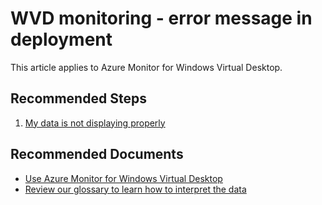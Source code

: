 <properties
  pagetitle="WVD monitoring - error message in deployment "
  description=""
  service=""
  resource=""
  ms.author="evas"
  selfhelptype="Generic"
  supporttopicids="32784839"
  productpesids="16582"
  cloudenvironments="public, fairfax, mooncake, blackforest, ussec, usnat"
  disableclouds=""
  articleid="7840d89d-e227-48b4-be35-ba4351239d75"
  ownershipid="Windows_Virtual_Desktop" />
# WVD monitoring - error message in deployment 

This article applies to Azure Monitor for Windows Virtual Desktop.

## **Recommended Steps**

1. [My data is not displaying properly](https://docs.microsoft.com/azure/virtual-desktop/troubleshoot-azure-monitor#my-data-isnt-displaying-properly)
## **Recommended Documents**

* [Use Azure Monitor for Windows Virtual Desktop](https://docs.microsoft.com/azure/virtual-desktop/azure-monitor)
* [Review our glossary to learn how to interpret the data](https://docs.microsoft.com/azure/virtual-desktop/azure-monitor-glossary)
